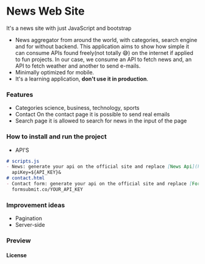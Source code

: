 # News Web Site
It's a news site with just JavaScript and bootstrap

- News aggregator from around the world, with categories, search engine and for without backend. This application aims to show how simple it can consume APIs found freely(not totally 😅) on the internet if applied to fun projects. In our case, we consume an API to fetch news and, an API to fetch weather and another to send e-mails.
- Minimally optimized for mobile.
- It's a learning application, **don't use it in production**.

### Features
- Categories
  science, business, technology, sports
- Contact
  On the contact page it is possible to send real emails
- Search page
  it is allowed to search for news in the input of the page

### How to install and run the project

- API'S
```markdown
# scripts.js
- News: generate your api on the official site and replace [News Api](https://newsapi.org/).
  apiKey=${API_KEY}&
# contact.html
- Contact form: generate your api on the official site and replace [Form Submit](https://formsubmit.co/).
  formsubmit.co/YOUR_API_KEY
```

### Improvement ideas
- Pagination
- Server-side


### Preview


#### License
